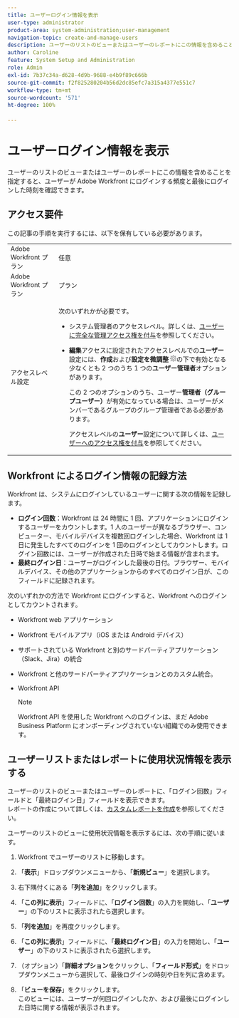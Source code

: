 ```yaml
---
title: ユーザーログイン情報を表示
user-type: administrator
product-area: system-administration;user-management
navigation-topic: create-and-manage-users
description: ユーザーのリストのビューまたはユーザーのレポートにこの情報を含めることを指定すると、ユーザーが Workfront にログインする頻度と最終ログイン時刻を確認できます。
author: Caroline
feature: System Setup and Administration
role: Admin
exl-id: 7b37c34a-d628-4d9b-9688-e4b9f89c666b
source-git-commit: f2f825280204b56d2dc85efc7a315a4377e551c7
workflow-type: tm+mt
source-wordcount: '571'
ht-degree: 100%

---
```


# ユーザーログイン情報を表示

ユーザーのリストのビューまたはユーザーのレポートにこの情報を含めることを指定すると、ユーザーが Adobe Workfront にログインする頻度と最後にログインした時刻を確認できます。

## アクセス要件

この記事の手順を実行するには、以下を保有している必要があります。

<table style="table-layout:auto"> 
 <col> 
 <col> 
 <tbody> 
  <tr> 
   <td role="rowheader">Adobe Workfront プラン</td> 
   <td>任意</td> 
  </tr> 
  <tr> 
   <td role="rowheader">Adobe Workfront プラン</td> 
   <td> <p>プラン </p>   </td> 
  </tr> 
  <tr> 
   <td role="rowheader">アクセスレベル設定</td> 
   <td> <p>次のいずれかが必要です。</p> 
    <ul> 
     <li> <p>システム管理者のアクセスレベル。詳しくは、<a href="../../../administration-and-setup/add-users/configure-and-grant-access/grant-a-user-full-administrative-access.md" class="MCXref xref">ユーザーに完全な管理アクセス権を付与</a>を参照してください。 </p> </li> 
     <li> <p><b>編集</b>アクセスに設定されたアクセスレベルでの<b>ユーザー</b>設定には、<b>作成</b>および<b>設定を微調整</b> <img src="assets/gear-icon-in-access-levels.png">の下で有効となる少なくとも 2 つのうち 1 つの<b>ユーザー管理者</b>オプションがあります。 </p> <p>この 2 つのオプションのうち、ユーザー<b>管理者（グループユーザー）</b>が有効になっている場合は、ユーザーがメンバーであるグループのグループ管理者である必要があります。</p> <p>アクセスレベルの<b>ユーザー</b>設定について詳しくは、<a href="../../../administration-and-setup/add-users/configure-and-grant-access/grant-access-other-users.md" class="MCXref xref">ユーザーへのアクセス権を付与</a>を参照してください。</p> </li> 
    </ul> </td> 
  </tr> 
 </tbody> 
</table>

## Workfront によるログイン情報の記録方法

Workfront は、システムにログインしているユーザーに関する次の情報を記録します。

* **ログイン回数**：Workfront は 24 時間に 1 回、アプリケーションにログインするユーザーをカウントします。1 人のユーザーが異なるブラウザー、コンピューター、モバイルデバイスを複数回ログインした場合、Workfront は 1 日に発生したすべてのログインを 1 回のログインとしてカウントします。ログイン回数には、ユーザーが作成された日時で始まる情報が含まれます。
* **最終ログイン日**：ユーザーがログインした最後の日付。ブラウザー、モバイルデバイス、その他のアプリケーションからのすべてのログイン日が、このフィールドに記録されます。

次のいずれかの方法で Workfront にログインすると、Workfront へのログインとしてカウントされます。

* Workfront web アプリケーション
* Workfront モバイルアプリ（iOS または Android デバイス）
* サポートされている Workfront と別のサードパーティアプリケーション（Slack、Jira）の統合
* Workfront と他のサードパーティアプリケーションとのカスタム統合。
* Workfront API

  >[!NOTE]
  >
  >Workfront API を使用した Workfront へのログインは、まだ Adobe Business Platform にオンボーディングされていない組織でのみ使用できます。

## ユーザーリストまたはレポートに使用状況情報を表示する

ユーザーのリストのビューまたはユーザーのレポートに、「ログイン回数」フィールドと「最終ログイン日」フィールドを表示できます。\
レポートの作成について詳しくは、[カスタムレポートを作成](../../../reports-and-dashboards/reports/creating-and-managing-reports/create-custom-report.md)を参照してください。

ユーザーのリストのビューに使用状況情報を表示するには、次の手順に従います。

1. Workfront でユーザーのリストに移動します。
1. 「**表示**」ドロップダウンメニューから、「**新規ビュー**」を選択します。

1. 右下隅付くにある「**列を追加**」をクリックします。
1. 「**この列に表示**」フィールドに、「**ログイン回数**」の入力を開始し、「**ユーザー**」の下のリストに表示されたら選択します。

1. 「**列を追加**」を再度クリックします。
1. 「**この列に表示**」フィールドに、「**最終ログイン日**」の入力を開始し、「**ユーザー**」の下のリストに表示されたら選択します。

1. （オプション）「**詳細オプション**&#x200B;をクリックし、「**フィールド形式**」をドロップダウンメニューから選択して、最後ログインの時刻や日を列に含めます。

1. 「**ビューを保存**」をクリックします。\
   このビューには、ユーザーが何回ログインしたか、および最後にログインした日時に関する情報が表示されます。
